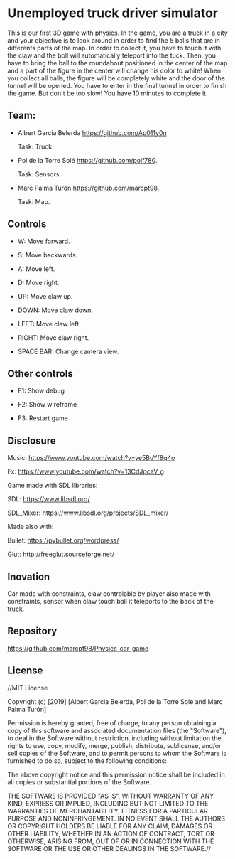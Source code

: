# Unemployed truck driver simulator
This is our first 3D game with physics. In the game, you are a truck in a city and your objective is to look around in order to find the 5 balls that are in differents parts of the map. 
In order to collect it, you have to touch it with the claw and the boll will automatically teleport into the tuck. Then, you have to bring the ball to the roundabout positioned in the center of the map and a part of the figure in the center will change his color to white!
When you collect all balls, the figure will be completely white and the door of the tunnel will be opened. You have to enter in the final tunnel in order to finish the game. But don't be too slow! You have 10 minutes to complete it.


## Team:
- Albert Garcia Belerda https://github.com/Ap011y0n
  
  Task: Truck

- Pol de la Torre Solé https://github.com/polf780.

  Task: Sensors.

- Marc Palma Turón https://github.com/marcpt98.

  Task: Map.


## Controls 

- W: Move forward.

- S: Move backwards.

- A: Move left.

- D: Move right.

- UP: Move claw up.

- DOWN: Move claw down.

- LEFT: Move claw left.

- RIGHT: Move claw right.

- SPACE BAR: Change camera view.


## Other controls
- F1: Show debug

- F2: Show wireframe

- F3: Restart game
  
  
## Disclosure

Music: https://www.youtube.com/watch?v=ye5BuYf8q4o

Fx: https://www.youtube.com/watch?v=13CdJpcaV_g

Game made with SDL libraries:

SDL: https://www.libsdl.org/

SDL_Mixer: https://www.libsdl.org/projects/SDL_mixer/


Made also with:

Bullet: https://pybullet.org/wordpress/

Glut: http://freeglut.sourceforge.net/


## Inovation

Car made with constraints, claw controlable by player also made with constraints, sensor when claw touch ball it teleports to the back of the truck.


## Repository
https://github.com/marcpt98/Physics_car_game


## License
//MIT License

Copyright (c) [2019] [Albert Garcia Belerda, Pol de la Torre Solé and Marc Palma Turón]

Permission is hereby granted, free of charge, to any person obtaining a copy of this software and associated documentation files (the "Software"), to deal in the Software without restriction, including without limitation the rights to use, copy, modify, merge, publish, distribute, sublicense, and/or sell copies of the Software, and to permit persons to whom the Software is furnished to do so, subject to the following conditions:

The above copyright notice and this permission notice shall be included in all copies or substantial portions of the Software.

THE SOFTWARE IS PROVIDED "AS IS", WITHOUT WARRANTY OF ANY KIND, EXPRESS OR IMPLIED, INCLUDING BUT NOT LIMITED TO THE WARRANTIES OF MERCHANTABILITY, FITNESS FOR A PARTICULAR PURPOSE AND NONINFRINGEMENT. IN NO EVENT SHALL THE AUTHORS OR COPYRIGHT HOLDERS BE LIABLE FOR ANY CLAIM, DAMAGES OR OTHER LIABILITY, WHETHER IN AN ACTION OF CONTRACT, TORT OR OTHERWISE, ARISING FROM, OUT OF OR IN CONNECTION WITH THE SOFTWARE OR THE USE OR OTHER DEALINGS IN THE SOFTWARE.//
